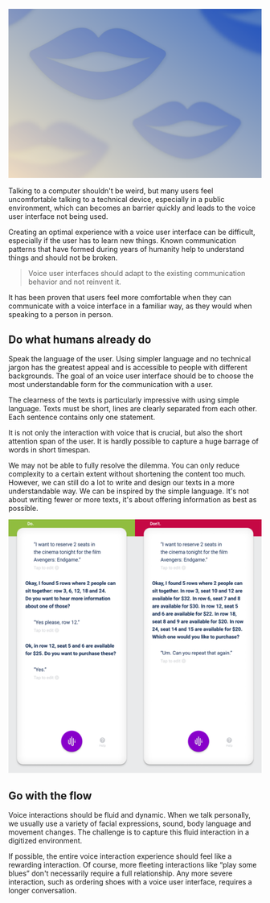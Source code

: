 ![Speech behavior](/.gitbook/assets/speech-behavior.png)

Talking to a computer shouldn't be weird, but many users feel uncomfortable talking to a technical device, especially in a public environment, which can becomes an barrier quickly and leads to the voice user interface not being used.

Creating an optimal experience with a voice user interface can be difficult, especially if the user has to learn new things. Known communication patterns that have formed during years of humanity help to understand things and should not be broken. 

> Voice user interfaces should adapt to the existing communication behavior and not reinvent it.

It has been proven that users feel more comfortable when they can communicate with a voice interface in a familiar way, as they would when speaking to a person in person.

## Do what humans already do

Speak the language of the user. Using simpler language and no technical jargon has the greatest appeal and is accessible to people with different backgrounds. The goal of an voice user interface should be to choose the most understandable form for the communication with a user. 

The clearness of the texts is particularly impressive with using simple language. Texts must be short, lines are clearly separated from each other. Each sentence contains only one statement.

It is not only the interaction with voice that is crucial, but also the short attention span of the user. It is hardly possible to capture a huge barrage of words in short timespan.

We may not be able to fully resolve the dilemma. You can only reduce complexity to a certain extent without shortening the content too much. However, we can still do a lot to write and design our texts in a more understandable way. We can be inspired by the simple language. It's not about writing fewer or more texts, it's about offering information as best as possible.

![Reduce complexity to a certain extent without shortening the content too much.](/assets/behavior/doWhatHumansAlreadyDo.png)

## Go with the flow

Voice interactions should be fluid and dynamic. When we talk personally, we usually use a variety of facial expressions, sound, body language and movement changes. The challenge is to capture this fluid interaction in a digitized environment.

If possible, the entire voice interaction experience should feel like a rewarding interaction. Of course, more fleeting interactions like “play some blues” don't necessarily require a full relationship. Any more severe interaction, such as ordering shoes with a voice user interface, requires a longer conversation.

